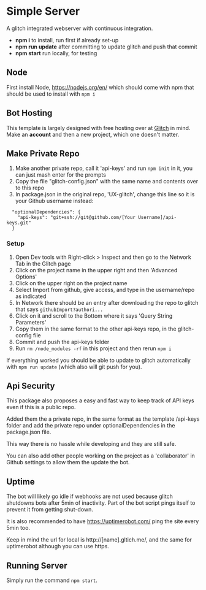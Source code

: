# Simple Server
A glitch integrated webserver with continuous integration. 

- **npm i** to install, run first if already set-up
- **npm run update** after committing to update glitch and push that commit
- **npm start** run locally, for testing 

## Node
First install Node, https://nodejs.org/en/ which should come with npm that should be used to install with `npm i`

## Bot Hosting
This template is largely designed with free hosting over at [Glitch](https://glitch.com) in mind.
Make an **account** and then a new project, which one doesn't matter.

## Make Private Repo

1. Make another private repo, call it 'api-keys' and run `npm init` in it, you can just mash enter for the prompts
1. Copy the file "glitch-config.json" with the same name and contents over to this repo
1. In package.json in the original repo, 'UX-glitch', change this line so it is your Github username instead:
```
  "optionalDependencies": {
    "api-keys": "git+ssh://git@github.com/[Your Username]/api-keys.git"
  }
```

### Setup

1. Open Dev tools with Right-click > Inspect and then go to the Network Tab in the Glitch page
1. Click on the project name in the upper right and then 'Advanced Options'
1. Click on the upper right on the project name
1. Select Import from github, give access, and type in the username/repo as indicated
1. In Network there should be an entry after downloading the repo to glitch that says `githubImport?authori...`
1. Click on it and scroll to the Bottom where it says 'Query String Parameters' 
1. Copy them in the same format to the other api-keys repo, in the glitch-config file 
1. Commit and push the api-keys folder
1. Run `rm /node_modules -rf` in this project and then rerun `npm i` 

If everything worked you should be able to update to glitch automatically with `npm run update` (which also will git push for you).

## Api Security
This package also proposes a easy and fast way to keep track of API keys even if this is a public repo.

Added them the a private repo, in the same format as the template /api-keys folder and add the private repo under optionalDependencies in the package.json file.

This way there is no hassle while developing and they are still safe.

You can also add other people working on the project as a 'collaborator' in Github settings to allow them the update the bot. 

## Uptime
The bot will likely go idle if webhooks are not used because glitch shutdowns bots after 5min of inactivity. Part of the bot script pings itself to prevent it from getting shut-down.

It is also recommended to have https://uptimerobot.com/ ping the site every 5min too.

Keep in mind the url for local is http://[name].gltich.me/, and the same for uptimerobot although you can use https. 


## Running Server

Simply run the command `npm start`. 

